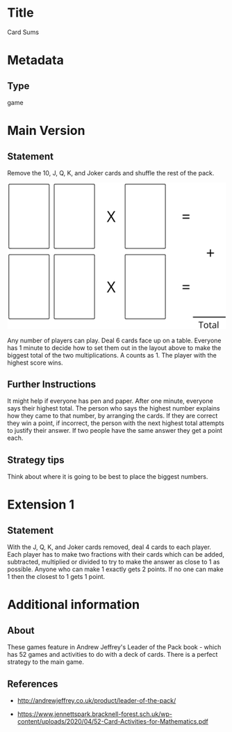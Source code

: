 # Title

Card Sums

# Metadata

## Type

game

# Main Version

## Statement

Remove the 10, J, Q, K, and Joker cards and shuffle the rest of the pack.

![](Card%20Sums_images/image_0.png)

Any number of players can play. Deal 6 cards face up on a table. Everyone has 1 minute to decide how to set them out in the layout above to make the biggest total of the two multiplications. A counts as 1. The player with the highest score wins.

## Further Instructions

It might help if everyone has pen and paper. After one minute, everyone says their highest total. The person who says the highest number explains how they came to that number, by arranging the cards. If they are correct they win a point, if incorrect, the person with the next highest total attempts to justify their answer. If two people have the same answer they get a point each.

## Strategy tips

Think about where it is going to be best to place the biggest numbers.

# Extension 1

## Statement

With the J, Q, K, and Joker cards removed, deal 4 cards to each player. Each player has to make two fractions with their cards which can be added, subtracted, multiplied or divided to try to make the answer as close to 1 as possible. Anyone who can make 1 exactly gets 2 points. If no one can make 1 then the closest to 1 gets 1 point.

# Additional information

## About

These games feature in Andrew Jeffrey's Leader of the Pack book - which has 52 games and activities to do with a deck of cards. There is a perfect strategy to the main game. 

## References

* http://andrewjeffrey.co.uk/product/leader-of-the-pack/

* https://www.jennettspark.bracknell-forest.sch.uk/wp-content/uploads/2020/04/52-Card-Activities-for-Mathematics.pdf

